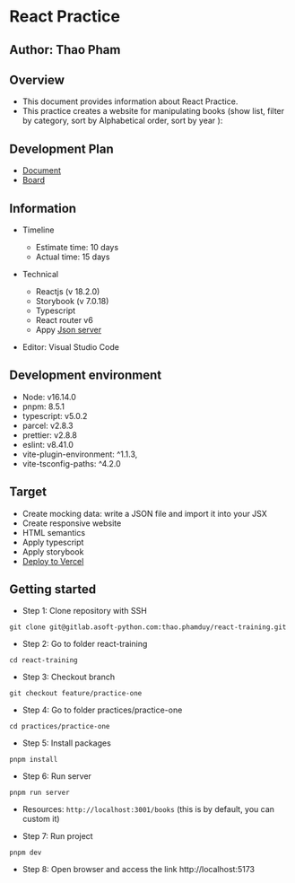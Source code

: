 # React Practice

## Author: Thao Pham

## Overview

- This document provides information about React Practice.
- This practice creates a website for manipulating books (show list, filter by category, sort by Alphabetical order, sort by year ):

## Development Plan

- [Document](https://docs.google.com/document/d/1v6cOF6bXlXaN1R_P8ZbgoTr9C3mBltRnLB14p1sehoA/edit?usp=sharing)
- [Board](https://gitlab.asoft-python.com/thao.phamduy/react-training/-/boards/940)

## Information

- Timeline

  - Estimate time: 10 days
  - Actual time: 15 days

- Technical

  - Reactjs (v 18.2.0)
  - Storybook (v 7.0.18)
  - Typescript
  - React router v6
  - Appy [Json server](https://www.npmjs.com/package/json-server)

- Editor: Visual Studio Code

## Development environment

- Node: v16.14.0
- pnpm: 8.5.1
- typescript: v5.0.2
- parcel: v2.8.3
- prettier: v2.8.8
- eslint: v8.41.0
- vite-plugin-environment: ^1.1.3,
- vite-tsconfig-paths: ^4.2.0

## Target

- Create mocking data: write a JSON file and import it into your JSX
- Create responsive website
- HTML semantics
- Apply typescript
- Apply storybook
- [Deploy to Vercel](https://reactjs-five-pi.vercel.app/)

## Getting started

- Step 1: Clone repository with SSH

```
git clone git@gitlab.asoft-python.com:thao.phamduy/react-training.git
```

- Step 2: Go to folder react-training

```
cd react-training
```

- Step 3: Checkout branch

```
git checkout feature/practice-one
```

- Step 4: Go to folder practices/practice-one

```
cd practices/practice-one
```

- Step 5: Install packages

```
pnpm install
```

- Step 6: Run server

```
pnpm run server
```

- Resources: `http://localhost:3001/books` (this is by default, you can custom it)

- Step 7: Run project

```
pnpm dev
```

- Step 8: Open browser and access the link http://localhost:5173
